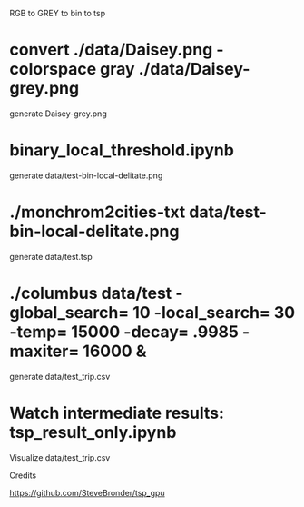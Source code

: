 
RGB to GREY to bin to tsp

# convert ./data/Daisey.png -colorspace gray ./data/Daisey-grey.png
generate Daisey-grey.png

# binary_local_threshold.ipynb
generate data/test-bin-local-delitate.png

# ./monchrom2cities-txt data/test-bin-local-delitate.png
generate data/test.tsp

# ./columbus data/test -global_search= 10 -local_search= 30 -temp= 15000 -decay= .9985 -maxiter= 16000 &
generate data/test_trip.csv

# Watch intermediate results: tsp_result_only.ipynb
Visualize data/test_trip.csv



Credits

https://github.com/SteveBronder/tsp_gpu
